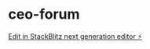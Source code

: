 # ceo-forum

[Edit in StackBlitz next generation editor ⚡️](https://stackblitz.com/~/github.com/aryanjain1891/ceo-forum)